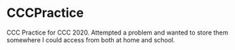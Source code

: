 # CCCPractice
CCC Practice for CCC 2020. Attempted a problem and wanted to store them somewhere I could access from both at home and school.
